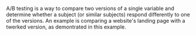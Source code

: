 A/B testing is a way to compare two versions of a single variable and determine whether a subject (or similar subjects) respond differently to one of the versions.
An example is comparing a website's landing page with a twerked version, as demontrated in this example.
